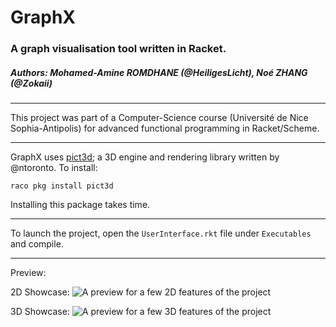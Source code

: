 # GraphX
### A graph visualisation tool written in Racket.
##### Authors: Mohamed-Amine ROMDHANE (@HeiligesLicht), Noé ZHANG (@Zokaii)
______

This project was part of a Computer-Science course (Université de Nice Sophia-Antipolis) for advanced functional programming in Racket/Scheme.

_____

GraphX uses [pict3d](https://github.com/ntoronto/pict3d); a 3D engine and rendering library written by @ntoronto.
To install:

`raco pkg install pict3d`

Installing this package takes time.
_____

To launch the project, open the `UserInterface.rkt` file under `Executables` and compile.

_____

Preview:

2D Showcase:
![A preview for a few 2D features of the project](https://i.imgur.com/aay0WYq.gif)

3D Showcase:
![A preview for a few 3D features of the project](https://i.imgur.com/mjzprJW.gif)
